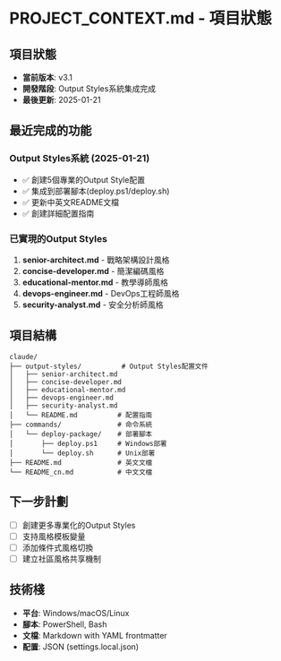 # PROJECT_CONTEXT.md - 項目狀態

## 項目狀態
- **當前版本**: v3.1
- **開發階段**: Output Styles系統集成完成
- **最後更新**: 2025-01-21

## 最近完成的功能

### Output Styles系統 (2025-01-21)
- ✅ 創建5個專業的Output Style配置
- ✅ 集成到部署腳本(deploy.ps1/deploy.sh)
- ✅ 更新中英文README文檔
- ✅ 創建詳細配置指南

### 已實現的Output Styles
1. **senior-architect.md** - 戰略架構設計風格
2. **concise-developer.md** - 簡潔編碼風格
3. **educational-mentor.md** - 教學導師風格
4. **devops-engineer.md** - DevOps工程師風格
5. **security-analyst.md** - 安全分析師風格

## 項目結構
```
claude/
├── output-styles/          # Output Styles配置文件
│   ├── senior-architect.md
│   ├── concise-developer.md
│   ├── educational-mentor.md
│   ├── devops-engineer.md
│   ├── security-analyst.md
│   └── README.md          # 配置指南
├── commands/              # 命令系統
│   └── deploy-package/    # 部署腳本
│       ├── deploy.ps1     # Windows部署
│       └── deploy.sh      # Unix部署
├── README.md              # 英文文檔
└── README_cn.md           # 中文文檔
```

## 下一步計劃
- [ ] 創建更多專業化的Output Styles
- [ ] 支持風格模板變量
- [ ] 添加條件式風格切換
- [ ] 建立社區風格共享機制

## 技術棧
- **平台**: Windows/macOS/Linux
- **腳本**: PowerShell, Bash
- **文檔**: Markdown with YAML frontmatter
- **配置**: JSON (settings.local.json)
